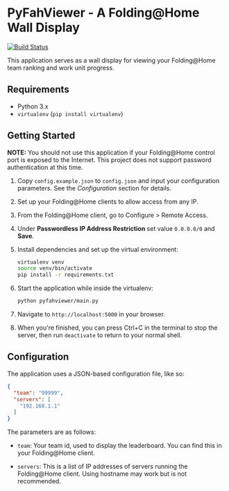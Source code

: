 # PyFahViewer - A Folding@Home Wall Display

[![Build Status](https://travis-ci.com/BrandonDusseau/pyfahviewer.svg?branch=master)](https://travis-ci.com/BrandonDusseau/pyfahviewer)

This application serves as a wall display for viewing your Folding@Home team ranking and work unit progress.

## Requirements

 * Python 3.x
 * `virtualenv` (`pip install virtualenv`)

## Getting Started

**NOTE:** You should not use this application if your Folding@Home control port is exposed to the Internet. This project does not support password authentication at this time.

1. Copy `config.example.json` to `config.json` and input your configuration parameters. See the _Configuration_ section for details.

2. Set up your Folding@Home clients to allow access from any IP.

  1. From the Folding@Home client, go to Configure > Remote Access.

  2. Under **Passwordless IP Address Restriction** set value `0.0.0.0/0` and **Save**.

3. Install dependencies and set up the virtual environment:
    ```bash
    virtualenv venv
    source venv/bin/activate
    pip install -r requirements.txt
    ```

4. Start the application while inside the virtualenv:
    ```bash
    python pyfahviewer/main.py
    ```

5. Navigate to `http://localhost:5000` in your browser.

6. When you're finished, you can press Ctrl+C in the terminal to stop the server, then run `deactivate` to return to your normal shell.

## Configuration

The application uses a JSON-based configuration file, like so:

```json
{
  "team": "99999",
  "servers": [
    "192.168.1.1"
  ]
}
```

The parameters are as follows:

 * `team`: Your team id, used to display the leaderboard. You can find this in your Folding@Home client.

 * `servers`: This is a list of IP addresses of servers running the Folding@Home client. Using hostname may work but is not recommended.
